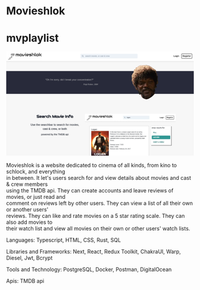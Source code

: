 # Movieshlok

# mvplaylist

[![IMAGE_ALT](frontend/public/homepage.png)](https://www.youtube.com/watch?v=5nCuNbf1WWw)

Movieshlok is a website dedicated to cinema of all kinds, from kino to schlock, and everything \
in between. It let's users search for and view details about movies and cast & crew members \
using the TMDB api. They can create accounts and leave reviews of movies, or just read and \
comment on reviews left by other users. They can view a list of all their own or another users' \
reviews. They can like and rate movies on a 5 star rating scale. They can also add movies to \
their watch list and view all movies on their own or other users' watch lists.

Languages: Typescript, HTML, CSS, Rust, SQL

Libraries and Frameworks: Next, React, Redux Toolkit, ChakraUI, Warp, Diesel, Jwt, Bcrypt

Tools and Technology: PostgreSQL, Docker, Postman, DigitalOcean

Apis: TMDB api

